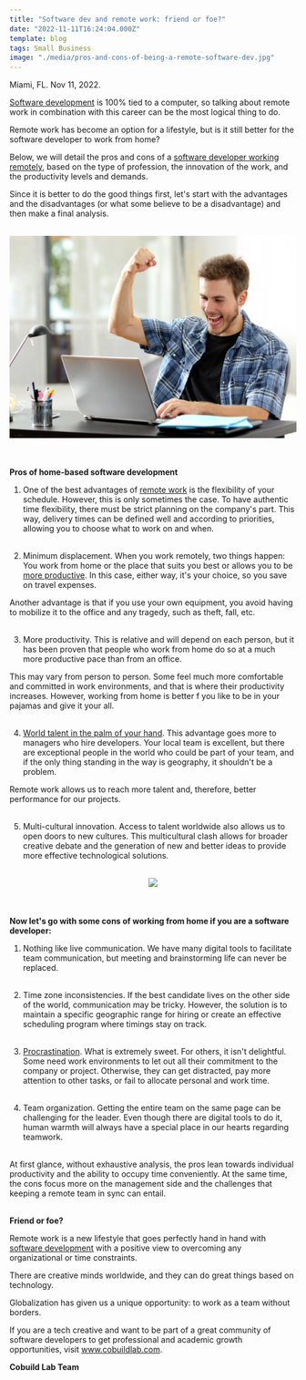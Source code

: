 ```yaml
---
title: "Software dev and remote work: friend or foe?"
date: "2022-11-11T16:24:04.000Z"
template: blog
tags: Small Business
image: "./media/pros-and-cons-of-being-a-remote-software-dev.jpg"
---
```


Miami, FL. Nov 11, 2022.

<a target="_blank" href="https://cobuildlab.com/blog/remote-worker-profile/">   Software development</a> is 100% tied to a computer, so talking about remote work in combination with this career can be the most logical thing to do. 

Remote work has become an option for a lifestyle, but is it still better for the software developer to work from home?

Below, we will detail the pros and cons of a <a target="_blank" href="https://cobuildlab.com/blog/myths-and-realities-about-software-development/">   software developer working remotely</a>, based on the type of profession, the innovation of the work, and the productivity levels and demands. 

Since it is better to do the good things first, let's start with the advantages and the disadvantages (or what some believe to be a disadvantage) and then make a final analysis. <Br></Br>

<center>
<img src="./media/pros-of-remote-software-development.jpg">
</center> <Br></Br>

<b><title-3>Pros of home-based software development</title-3></b>

1. One of the best advantages of <a target="_blank" href="https://cobuildlab.com/blog/switching-to-remote-work-is-the-new-black/">   remote work</a> is the flexibility of your schedule. However, this is only sometimes the case. To have authentic time flexibility, there must be strict planning on the company's part. This way, delivery times can be defined well and according to priorities, allowing you to choose what to work on and when. <Br></Br>

2. Minimum displacement. When you work remotely, two things happen: You work from home or the place that suits you best or allows you to be <a target="_blank" href="https://cobuildlab.com/blog/myths-about-IT-staff-augmentation/">   more productive</a>. In this case, either way, it's your choice, so you save on travel expenses.

Another advantage is that if you use your own equipment, you avoid having to mobilize it to the office and any tragedy, such as theft, fall, etc. <Br></Br>

3. More productivity. This is relative and will depend on each person, but it has been proven that people who work from home do so at a much more productive pace than from an office.

This may vary from person to person. Some feel much more comfortable and committed in work environments, and that is where their productivity increases. However, working from home is better f you like to be in your pajamas and give it your all. <Br></Br>

4. <a target="_blank" href="https://cobuildlab.com/blog/building-a-software-development-team/">   World talent in the palm of your hand</a>. This advantage goes more to managers who hire developers. Your local team is excellent, but there are exceptional people in the world who could be part of your team, and if the only thing standing in the way is geography, it shouldn't be a problem. 

Remote work allows us to reach more talent and, therefore, better performance for our projects. <Br></Br>

5. Multi-cultural innovation. Access to talent worldwide also allows us to open doors to new cultures. This multicultural clash allows for broader creative debate and the generation of new and better ideas to provide more effective technological solutions. <Br></Br>

<center>
<img src="./media/software-dev-and-remote-work">
</center> <Br></Br>

<b>Now let's go with some cons of working from home if you are a software developer:</b>

1. Nothing like live communication. We have many digital tools to facilitate team communication, but meeting and brainstorming life can never be replaced. <Br></Br>

2. Time zone inconsistencies. If the best candidate lives on the other side of the world, communication may be tricky. However, the solution is to maintain a specific geographic range for hiring or create an effective scheduling program where timings stay on track. <Br></Br>

3. <a target="_blank" href="https://cobuildlab.com/blog/dont-procrastinate-innovate/">   Procrastination</a>. What is extremely sweet. For others, it isn't delightful. Some need work environments to let out all their commitment to the company or project. Otherwise, they can get distracted, pay more attention to other tasks, or fail to allocate personal and work time. <Br></Br>

4. Team organization. Getting the entire team on the same page can be challenging for the leader. Even though there are digital tools to do it, human warmth will always have a special place in our hearts regarding teamwork. <Br></Br>

At first glance, without exhaustive analysis, the pros lean towards individual productivity and the ability to occupy time conveniently. At the same time, the cons focus more on the management side and the challenges that keeping a remote team in sync can entail. <Br></Br>

<b><title-2 align="centered">Friend or foe?</title-2></b>

Remote work is a new lifestyle that goes perfectly hand in hand with <a target="_blank" href="https://cobuildlab.com/blog/being-a-developer-what-to-learn-first/">   software development</a> with a positive view to overcoming any organizational or time constraints. 

There are creative minds worldwide, and they can do great things based on technology. 

Globalization has given us a unique opportunity: to work as a team without borders.

If you are a tech creative and want to be part of a great community of software developers to get professional and academic growth opportunities, visit <a target="_blank" href="http://www.cobuildlab.com.">   www.cobuildlab.com</a>.

<b><title-3>Cobuild Lab Team</title-3></b>
